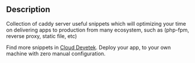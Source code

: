 ## Description

Collection of caddy server useful snippets which will optimizing your time on delivering apps to production from many ecosystem, such as (php-fpm, reverse proxy, static file, etc)

Find more snippets in [Cloud Devetek](https://cloud.devetek.com/). Deploy your app, to your own machine with zero manual configuration.
